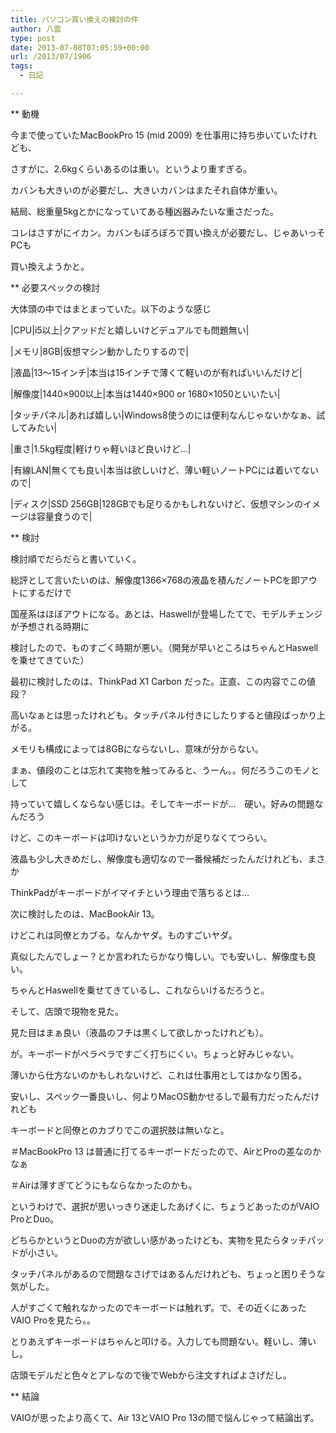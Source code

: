```yaml
---
title: パソコン買い換えの検討の件
author: 八雲
type: post
date: 2013-07-08T07:05:59+00:00
url: /2013/07/1906
tags:
  - 日記

---
```

** 動機
  
今まで使っていたMacBookPro 15 (mid 2009) を仕事用に持ち歩いていたけれども、
  
さすがに、2.6kgくらいあるのは重い。というより重すぎる。
  
カバンも大きいのが必要だし、大きいカバンはまたそれ自体が重い。
  
結局、総重量5kgとかになっていてある種凶器みたいな重さだった。
  
コレはさすがにイカン。カバンもぼろぼろで買い換えが必要だし、じゃあいっそPCも
  
買い換えようかと。

** 必要スペックの検討
  
大体頭の中ではまとまっていた。以下のような感じ
  
|CPU|i5以上|クアッドだと嬉しいけどデュアルでも問題無い|
  
|メモリ|8GB|仮想マシン動かしたりするので|
  
|液晶|13～15インチ|本当は15インチで薄くて軽いのが有ればいいんだけど|
  
|解像度|1440&#215;900以上|本当は1440&#215;900 or 1680&#215;1050といいたい|
  
|タッチパネル|あれば嬉しい|Windows8使うのには便利なんじゃないかなぁ、試してみたい|
  
|重さ|1.5kg程度|軽けりゃ軽いほど良いけど…|
  
|有線LAN|無くても良い|本当は欲しいけど、薄い軽いノートPCには着いてないので|
  
|ディスク|SSD 256GB|128GBでも足りるかもしれないけど、仮想マシンのイメージは容量食うので|

** 検討
  
検討順でだらだらと書いていく。
  
総評として言いたいのは、解像度1366&#215;768の液晶を積んだノートPCを即アウトにするだけで
  
国産系はほぼアウトになる。あとは、Haswellが登場したてで、モデルチェンジが予想される時期に
  
検討したので、ものすごく時期が悪い。（開発が早いところはちゃんとHaswellを乗せてきていた）

最初に検討したのは、ThinkPad X1 Carbon だった。正直、この内容でこの値段？
  
高いなぁとは思ったけれども。タッチパネル付きにしたりすると値段ばっかり上がる。
  
メモリも構成によっては8GBにならないし、意味が分からない。
  
まぁ、値段のことは忘れて実物を触ってみると、うーん。。何だろうこのモノとして
  
持っていて嬉しくならない感じは。そしてキーボードが…　硬い。好みの問題なんだろう
  
けど、このキーボードは叩けないというか力が足りなくてつらい。
  
液晶も少し大きめだし、解像度も適切なので一番候補だったんだけれども、まさか
  
ThinkPadがキーボードがイマイチという理由で落ちるとは…

次に検討したのは、MacBookAir 13。
  
けどこれは同僚とカブる。なんかヤダ。ものすごいヤダ。
  
真似したんでしょー？とか言われたらかなり悔しい。でも安いし、解像度も良い。
  
ちゃんとHaswellを乗せてきているし、これならいけるだろうと。
  
そして、店頭で現物を見た。
  
見た目はまぁ良い（液晶のフチは黒くして欲しかったけれども）。
  
が。キーボードがペラペラですごく打ちにくい。ちょっと好みじゃない。
  
薄いから仕方ないのかもしれないけど、これは仕事用としてはかなり困る。
  
安いし、スペック一番良いし、何よりMacOS動かせるしで最有力だったんだけれども
  
キーボードと同僚とのカブりでこの選択肢は無いなと。
  
＃MacBookPro 13 は普通に打てるキーボードだったので、AirとProの差なのかなぁ
  
＃Airは薄すぎてどうにもならなかったのかも。

というわけで、選択が思いっきり迷走したあげくに、ちょうどあったのがVAIO ProとDuo。
  
どちらかというとDuoの方が欲しい感があったけども、実物を見たらタッチパッドが小さい。
  
タッチパネルがあるので問題なさげではあるんだけれども、ちょっと困りそうな気がした。
  
人がすごくて触れなかったのでキーボードは触れず。で、その近くにあったVAIO Proを見たら。。
  
とりあえずキーボードはちゃんと叩ける。入力しても問題ない。軽いし、薄いし。
  
店頭モデルだと色々とアレなので後でWebから注文すればよさげだし。

** 結論
  
VAIOが思ったより高くて、Air 13とVAIO Pro 13の間で悩んじゃって結論出ず。
